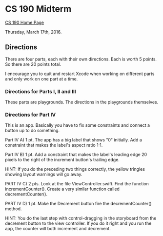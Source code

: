 # CS 190 Midterm

[CS 190 Home Page]( http://physics.stmarys-ca.edu/classes/CS190_S16/index.html )

Thursday, March 17th, 2016.

## Directions

There are four parts, each with their own directions. Each is worth 5 points. So there are 20 points total.

I encourage you to quit and restart Xcode when working on different parts and only work on one part at a time.

### Directions for Parts I, II and III

These parts are playgrounds. The directions in the playgrounds themselves.

### Directions for Part IV

This is an app. Basically you have to fix some constraints and connect a button up to do something.

Part IV A) 1 pt.  The app has a big label that shows "0" initially. Add a constraint that makes the label's aspect ratio 1:1.

Part IV B) 1 pt. Add a constraint that makes the label's leading edge 20 pixels to the right of the increment button's trailing edge.

HINT: If you do the preceding two things correctly, the yellow tringles showing layout warnings will go away.

PART IV C) 2 pts. Look at the file ViewController.swift. Find the function incrementCounter(). Create a very similar function called decrementCounter().

PART IV D) 1 pt. Make the Decrement button fire the decrementCounter() method.

HINT: You do the last step with control-dragging in the storyboard from the decrement button to the view controller. If you do it right and you run the app, the counter will both increment and decrement.



